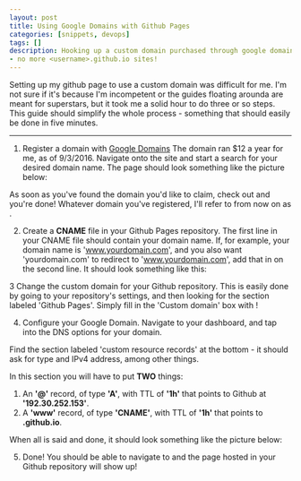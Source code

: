 ```yaml
---
layout: post
title: Using Google Domains with Github Pages
categories: [snippets, devops]
tags: []
description: Hooking up a custom domain purchased through google domains with your site hosted through github
- no more <username>.github.io sites!
---
```


Setting up my github page to use a custom domain was difficult for me. I'm not sure if it's because I'm incompetent or the guides
floating arounda are meant for superstars, but it took me a solid hour to do three or so steps. This guide should simplify the 
whole process - something that should easily be done in five minutes.

***
1. Register a domain with [Google Domains](https://domains.google/)
  The domain ran $12 a year for me, as of 9/3/2016. Navigate onto the site and start a search for your desired domain name. The page
  should look something like the picture below:



  As soon as you've found the domain you'd like to claim, check out and you're done! Whatever domain you've registered, I'll refer to
  from now on as <yourdomain>.

2. Create a **CNAME** file in your Github Pages repository.
  The first line in your CNAME file should contain your domain name. If, for example, your domain name is 'www.yourdomain.com', 
  and you also want 'yourdomain.com' to redirect to 'www.yourdomain.com', add that in on the second line. It should look something
  like this:
  
  
3 Change the custom domain for your Github repository.
  This is easily done by going to your repository's settings, and then looking for the section labeled 'Github Pages'. Simply fill
  in the 'Custom domain' box with <yourdomain>!

4. Configure your Google Domain.
  Navigate to your dashboard, and tap into the DNS options for your domain.
  
  Find the section labeled 'custom resource records' at the bottom - it should ask for type and IPv4 address, among other things.
  
  In this section you will have to put **TWO** things:
  1. An **'@'** record, of type **'A'**, with TTL of **'1h'** that points to Github at **'192.30.252.153'**.
  2. A **'www'** record, of type **'CNAME'**, with TTL of **'1h'** that points to **<yourusername>.github.io**.
  
  When all is said and done, it should look something like the picture below:
  
  
  
  
  
  
  
  
5. Done!
  You should be able to navigate to <yourdomain> and the page hosted in your Github repository will show up!

